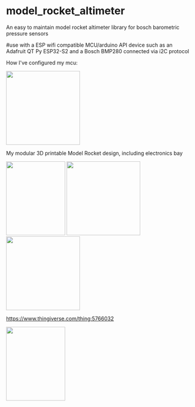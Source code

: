 # model_rocket_altimeter
An easy to maintain model rocket altimeter library for bosch barometric pressure sensors 

#use with a ESP wifi compatible MCU/arduino API device such as an Adafruit QT Py ESP32-S2 and a Bosch BMP280 connected via i2C protocol

How I've configured my mcu:

<img src=https://github.com/vecinimod/model_rocket_altimeter/assets/7244561/641df6eb-9397-465b-b72e-ae348f984729 height=200 width=200>


My modular 3D printable Model Rocket design, including electronics bay

<img src=https://github.com/vecinimod/model_rocket_altimeter/assets/7244561/5d5ebde8-eaa9-4528-8f6d-12e0d40617a0 height=200 width=160>
<img src=https://github.com/vecinimod/model_rocket_altimeter/assets/7244561/9cfb73c7-6d01-4f95-8afd-3fe3a24675bb height=200 width=200>
<img src=https://github.com/vecinimod/model_rocket_altimeter/assets/7244561/9a11159e-af65-4e81-9a33-e0ec365457fe height=200 width=200>



https://www.thingiverse.com/thing:5766032

<img src=https://github.com/vecinimod/model_rocket_altimeter/assets/7244561/b307f87c-4a93-446e-91a0-c28644938a2f height=200 width=160>
